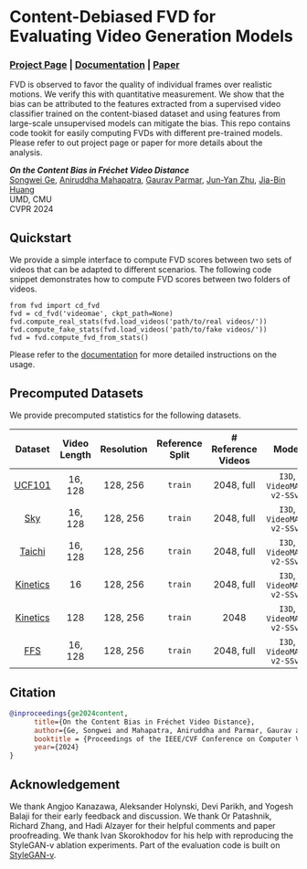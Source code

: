 # Content-Debiased FVD for Evaluating Video Generation Models

### [Project Page](https://content-debiased-fvd.github.io/) | [Documentation](https://content-debiased-fvd.github.io/documentation) | [Paper]()

FVD is observed to favor the quality of individual frames over realistic motions. We verify this with quantitative measurement. We show that the bias can be attributed to the features extracted from a supervised video classifier trained on the content-biased dataset and using features from large-scale unsupervised models can mitigate the bias. This repo contains code tookit for easily computing FVDs with different pre-trained models. Please refer to out project page or paper for more details about the analysis. 

***On the Content Bias in Fréchet Video Distance*** <br>
[Songwei Ge](https://songweige.github.io/), [Aniruddha Mahapatra](https://anime26398.github.io/), [Gaurav Parmar](https://gauravparmar.com/), [Jun-Yan Zhu](https://www.cs.cmu.edu/~junyanz/), [Jia-Bin Huang](https://jbhuang0604.github.io/)<br>
UMD, CMU<br>
CVPR 2024


## Quickstart
We provide a simple interface to compute FVD scores between two sets of videos that can be adapted to different scenarios. The following code snippet demonstrates how to compute FVD scores between two folders of videos.
```
from fvd import cd_fvd
fvd = cd_fvd('videomae', ckpt_path=None)
fvd.compute_real_stats(fvd.load_videos('path/to/real videos/'))
fvd.compute_fake_stats(fvd.load_videos('path/to/fake videos/'))
fvd = fvd.compute_fvd_from_stats()
```
Please refer to the [documentation](https://content-debiased-fvd.github.io/documentation) for more detailed instructions on the usage.

## Precomputed Datasets
We provide precomputed statistics for the following datasets. 

| Dataset             |  Video Length  | Resolution | Reference Split          | # Reference Videos | Model | Skip Frame # | Seed |
| :-:              | :---:     | :-:        | :-:            |  :-:          | :-: |  :-:          | :-: |
| [UCF101](https://www.crcv.ucf.edu/data/UCF101.php) | 16, 128     | 128, 256         | `train`        |  2048, full       |`I3D`, `VideoMAE-v2-SSv2`| 1 | 0 |
| [Sky](https://github.com/weixiong-ur/mdgan) | 16, 128     | 128, 256         | `train`        |  2048, full       |`I3D`, `VideoMAE-v2-SSv2`| 1 | 0 |
| [Taichi](https://github.com/AliaksandrSiarohin/first-order-model/blob/master/data/taichi-loading/README.md) | 16, 128     | 128, 256         | `train`        |  2048, full       |`I3D`, `VideoMAE-v2-SSv2`| 1 | 0 |
| [Kinetics](https://github.com/cvdfoundation/kinetics-dataset) | 16     | 128, 256         | `train`        |  2048, full       |`I3D`, `VideoMAE-v2-SSv2`| 1 | 0 |
| [Kinetics](https://github.com/cvdfoundation/kinetics-dataset) | 128     | 128, 256         | `train`        |  2048       |`I3D`, `VideoMAE-v2-SSv2`| 1 | 0 |
| [FFS](https://github.com/ondyari/FaceForensics) | 16, 128     | 128, 256         | `train`        |  2048, full       |`I3D`, `VideoMAE-v2-SSv2`| 1 | 0 |


## Citation

``` bibtex
@inproceedings{ge2024content,
      title={On the Content Bias in Fréchet Video Distance},
      author={Ge, Songwei and Mahapatra, Aniruddha and Parmar, Gaurav and Zhu, Jun-Yan and Huang, Jia-Bin},
      booktitle = {Proceedings of the IEEE/CVF Conference on Computer Vision and Pattern Recognition (CVPR)},
      year={2024}
}
```

## Acknowledgement

We thank Angjoo Kanazawa, Aleksander Holynski, Devi Parikh, and Yogesh Balaji for their early feedback and discussion. We thank Or Patashnik, Richard Zhang, and Hadi Alzayer for their helpful comments and paper proofreading. We thank Ivan Skorokhodov for his help with reproducing the StyleGAN-v ablation experiments. Part of the evaluation code is built on [StyleGAN-v](https://github.com/universome/stylegan-v).
